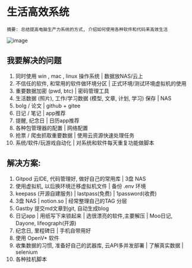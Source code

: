 # 生活高效系统

```
摘要: 总结提高电脑生产力系统的方式, 介绍如何使用各种软件和代码来高效生活
```

![image](https://user-images.githubusercontent.com/36758842/176628299-66740daf-6031-4b14-8864-4e513bcb7a6e.png)


##  我要解决的问题
1. 同时使用 win , mac , linux 操作系统 | 数据放NAS/云上
2. 不信任的软件, 和常用的软件做环境分区 | 正式环境/测试环境虚拟机的使用
3. 重要数据加密 (pwd, btc) | 密码管理工具
4. 生活数据 (照片), 工作/学习数据 (模型, 文章, 计划, 学习) 保存 | NAS
5. bolg / 论文 | github + gitee 
6. 日记 / 笔记 | app推荐
7. 提醒, 纪念日 | 日历app推荐
8. 各种包管理器的配置 | 网络配置
9. 抢票 / 爬虫抓取重要数据 | 使用云资源快速处理任务
10. 系统/软件/玩游戏自动化 | 对系统和软件每天重复功能做脚本

## 解决方案:
1. Gitpod 云IDE, 代码管理好, 做好自己的常用库 | 3盘 NAS 
2. 使用虚拟机, 以后换环境迁移虚拟机文件 | 备份 .env 环境
3. keepass (开源自建服务)  | lastpass(免费) | 1password(收费)
4. 3盘 NAS  |  notion.so  | 经常整理自己的TAG 分层
5. Gastby 提交md文章到git, 自动生成blog
6. 日记app | 用纸写下来锁起来 | 选很漂亮的软件,主要解压 | Moo日记, Dayone, lifeograph(开源)
7. 纪念日, 里程碑日 | 手机自带用好
8. 使用 OpenV* 软件
9. 收集数据的习惯, 准备好自己的武器库, 云API多并发部署 | 了解真实数据 | selenium
10. 各种挂机脚本
